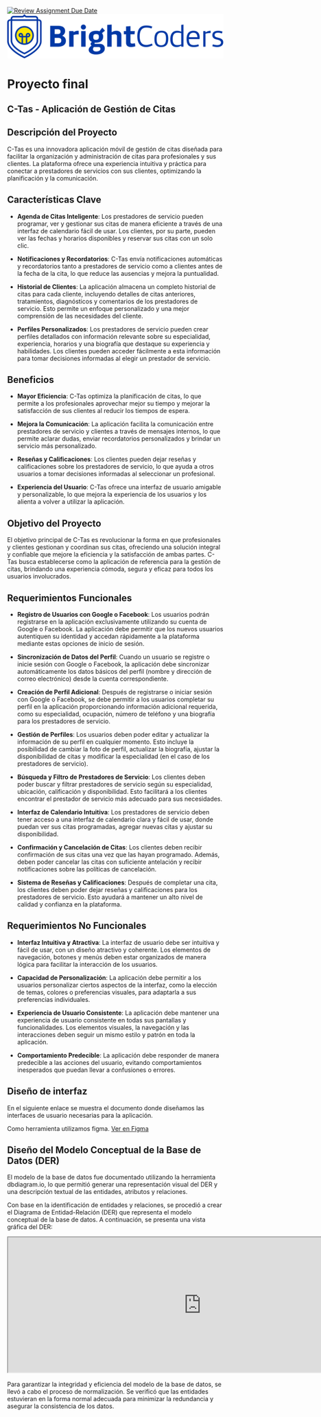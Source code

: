 [![Review Assignment Due Date](https://classroom.github.com/assets/deadline-readme-button-24ddc0f5d75046c5622901739e7c5dd533143b0c8e959d652212380cedb1ea36.svg)](https://classroom.github.com/a/p7tyAGeS)
![BrightCoders Logo](img/logo.png)

# Proyecto final

## C-Tas - Aplicación de Gestión de Citas

## Descripción del Proyecto

C-Tas es una innovadora aplicación móvil de gestión de citas diseñada para facilitar la organización y administración de citas para profesionales y sus clientes. La plataforma ofrece una experiencia intuitiva y práctica para conectar a prestadores de servicios con sus clientes, optimizando la planificación y la comunicación.

## Características Clave

- **Agenda de Citas Inteligente**: Los prestadores de servicio pueden programar, ver y gestionar sus citas de manera eficiente a través de una interfaz de calendario fácil de usar. Los clientes, por su parte, pueden ver las fechas y horarios disponibles y reservar sus citas con un solo clic.

- **Notificaciones y Recordatorios**: C-Tas envía notificaciones automáticas y recordatorios tanto a prestadores de servicio como a clientes antes de la fecha de la cita, lo que reduce las ausencias y mejora la puntualidad.

- **Historial de Clientes**: La aplicación almacena un completo historial de citas para cada cliente, incluyendo detalles de citas anteriores, tratamientos, diagnósticos y comentarios de los prestadores de servicio. Esto permite un enfoque personalizado y una mejor comprensión de las necesidades del cliente.

- **Perfiles Personalizados**: Los prestadores de servicio pueden crear perfiles detallados con información relevante sobre su especialidad, experiencia, horarios y una biografía que destaque su experiencia y habilidades. Los clientes pueden acceder fácilmente a esta información para tomar decisiones informadas al elegir un prestador de servicio.

## Beneficios

- **Mayor Eficiencia**: C-Tas optimiza la planificación de citas, lo que permite a los profesionales aprovechar mejor su tiempo y mejorar la satisfacción de sus clientes al reducir los tiempos de espera.

- **Mejora la Comunicación**: La aplicación facilita la comunicación entre prestadores de servicio y clientes a través de mensajes internos, lo que permite aclarar dudas, enviar recordatorios personalizados y brindar un servicio más personalizado.

- **Reseñas y Calificaciones**: Los clientes pueden dejar reseñas y calificaciones sobre los prestadores de servicio, lo que ayuda a otros usuarios a tomar decisiones informadas al seleccionar un profesional.

- **Experiencia del Usuario**: C-Tas ofrece una interfaz de usuario amigable y personalizable, lo que mejora la experiencia de los usuarios y los alienta a volver a utilizar la aplicación.

## Objetivo del Proyecto

El objetivo principal de C-Tas es revolucionar la forma en que profesionales y clientes gestionan y coordinan sus citas, ofreciendo una solución integral y confiable que mejore la eficiencia y la satisfacción de ambas partes. C-Tas busca establecerse como la aplicación de referencia para la gestión de citas, brindando una experiencia cómoda, segura y eficaz para todos los usuarios involucrados.

## Requerimientos Funcionales

- **Registro de Usuarios con Google o Facebook**: Los usuarios podrán registrarse en la aplicación exclusivamente utilizando su cuenta de Google o Facebook. La aplicación debe permitir que los nuevos usuarios autentiquen su identidad y accedan rápidamente a la plataforma mediante estas opciones de inicio de sesión.

- **Sincronización de Datos del Perfil**: Cuando un usuario se registre o inicie sesión con Google o Facebook, la aplicación debe sincronizar automáticamente los datos básicos del perfil (nombre y dirección de correo electrónico) desde la cuenta correspondiente.

- **Creación de Perfil Adicional**: Después de registrarse o iniciar sesión con Google o Facebook, se debe permitir a los usuarios completar su perfil en la aplicación proporcionando información adicional requerida, como su especialidad, ocupación, número de teléfono y una biografía para los prestadores de servicio.

- **Gestión de Perfiles**: Los usuarios deben poder editar y actualizar la información de su perfil en cualquier momento. Esto incluye la posibilidad de cambiar la foto de perfil, actualizar la biografía, ajustar la disponibilidad de citas y modificar la especialidad (en el caso de los prestadores de servicio).

- **Búsqueda y Filtro de Prestadores de Servicio**: Los clientes deben poder buscar y filtrar prestadores de servicio según su especialidad, ubicación, calificación y disponibilidad. Esto facilitará a los clientes encontrar el prestador de servicio más adecuado para sus necesidades.

- **Interfaz de Calendario Intuitiva**: Los prestadores de servicio deben tener acceso a una interfaz de calendario clara y fácil de usar, donde puedan ver sus citas programadas, agregar nuevas citas y ajustar su disponibilidad.

- **Confirmación y Cancelación de Citas**: Los clientes deben recibir confirmación de sus citas una vez que las hayan programado. Además, deben poder cancelar las citas con suficiente antelación y recibir notificaciones sobre las políticas de cancelación.

- **Sistema de Reseñas y Calificaciones**: Después de completar una cita, los clientes deben poder dejar reseñas y calificaciones para los prestadores de servicio. Esto ayudará a mantener un alto nivel de calidad y confianza en la plataforma.

## Requerimientos No Funcionales

- **Interfaz Intuitiva y Atractiva**: La interfaz de usuario debe ser intuitiva y fácil de usar, con un diseño atractivo y coherente. Los elementos de navegación, botones y menús deben estar organizados de manera lógica para facilitar la interacción de los usuarios.

- **Capacidad de Personalización**: La aplicación debe permitir a los usuarios personalizar ciertos aspectos de la interfaz, como la elección de temas, colores o preferencias visuales, para adaptarla a sus preferencias individuales.

- **Experiencia de Usuario Consistente**: La aplicación debe mantener una experiencia de usuario consistente en todas sus pantallas y funcionalidades. Los elementos visuales, la navegación y las interacciones deben seguir un mismo estilo y patrón en toda la aplicación.

- **Comportamiento Predecible**: La aplicación debe responder de manera predecible a las acciones del usuario, evitando comportamientos inesperados que puedan llevar a confusiones o errores.


## Diseño de interfaz 

En el siguiente enlace se muestra el documento donde diseñamos las interfaces de usuario necesarias para la aplicación. 

Como herramienta utilizamos figma.  [Ver en Figma](https://www.figma.com/file/ItRKm5J5hySQ2j3PSVqmrh/C-tas?type=design&node-id=0%3A1&mode=design&t=KDF1FT5jkTRrH8is-1)

## Diseño del Modelo Conceptual de la Base de Datos (DER)

El modelo de la base de datos fue documentado utilizando la herramienta dbdiagram.io, lo que permitió generar una representación visual del DER y una descripción textual de las entidades, atributos y relaciones. 

Con base en la identificación de entidades y relaciones, se procedió a crear el Diagrama de Entidad-Relación (DER) que representa el modelo conceptual de la base de datos. A continuación, se presenta una vista gráfica del DER:

<iframe width="900" height="315" src='https://dbdiagram.io/embed/64bf0c9c02bd1c4a5e9f9ee1'> </iframe>

Para garantizar la integridad y eficiencia del modelo de la base de datos, se llevó a cabo el proceso de normalización. Se verificó que las entidades estuvieran en la forma normal adecuada para minimizar la redundancia y asegurar la consistencia de los datos. 
